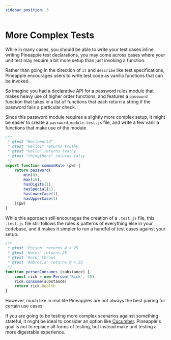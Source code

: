 ```yaml
---
sidebar_position: 3
---
```


# More Complex Tests

While in many cases, you should be able to write your test cases inline writing Pineapple test declarations, you may come across cases where your unit test may require a bit more setup than just invoking a function.

Rather than going in the direction of `it` and `describe` like test specifications, Pineapple encourages users to write test code as vanilla functions that can be invoked.

So imagine you had a declarative API for a password rules module that makes heavy use of higher order functions, and features a `password` function that takes in a list of functions that each return a string if the password fails a particular check.

Since this password module requires a slightly more complex setup, it might be easier to create a `password_module.test.js` file, and write a few vanilla functions that make use of the module.

```js
/**
 * @test "HelloWorld"
 * @test "Hello1" returns truthy
 * @test "Hello" returns truthy
 * @test "th1ng$Here" returns falsy
 */
export function commonRule (pw) {
    return password(
        min(8),
        max(16),
        hasDigits(1),
        hasSpecial(1),
        hasLowerCase(1),
        hasUpperCase(1)
    )(pw)
}
```

While this approach still encourages the creation of a `.test.js` file, this `.test.js` file still follows the rules & patterns of everything else in your codebase, and it makes it simpler to run a handful of test cases against your setup.

```js
/**
 * @test 'Poison' returns @ < 25
 * @test 'Water' returns 25
 * @test 'Rock' throws
 * @test 'Ambrosia' returns @ > 25
 */
function personConsumes (substance) {
    const rick = new Person('Rick', 25)
    rick.consume(substance)
    return rick.health
}
```

However, much like in real life Pineapples are not always the best pairing for certain use cases.

If you are going to be testing more complex scenarios against something stateful, it might be ideal to consider an option like [Cucumber](https://www.npmjs.com/package/@cucumber/cucumber). Pineapple's goal is not to replace all forms of testing, but instead make unit testing a more digestable experience.